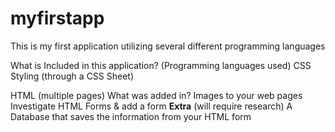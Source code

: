 # myfirstapp
This is my first application utilizing several different programming languages
 
 What is Included in this application? (Programming languages used) 
CSS Styling (through a CSS Sheet)

HTML (multiple pages) 
What was added in?
Images to your web pages 
Investigate HTML Forms & add a form
 **Extra** (will require research)
A Database that saves the information from your HTML form 
